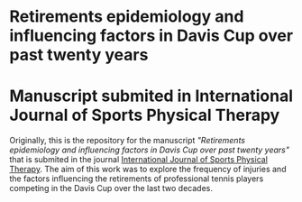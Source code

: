 # Retirements epidemiology and influencing factors in Davis Cup over past twenty years

# Manuscript submited in International Journal of Sports Physical Therapy
Originally, this is the repository for the manuscript _"Retirements epidemiology and influencing factors in Davis Cup over past twenty years"_ that is submited in the 
journal [International Journal of Sports Physical Therapy](https://pmc.ncbi.nlm.nih.gov/articles/PMC11534158/). The aim of this work was to explore the frequency of injuries and the factors influencing the retirements of professional tennis players competing in the Davis Cup over the last two decades.
